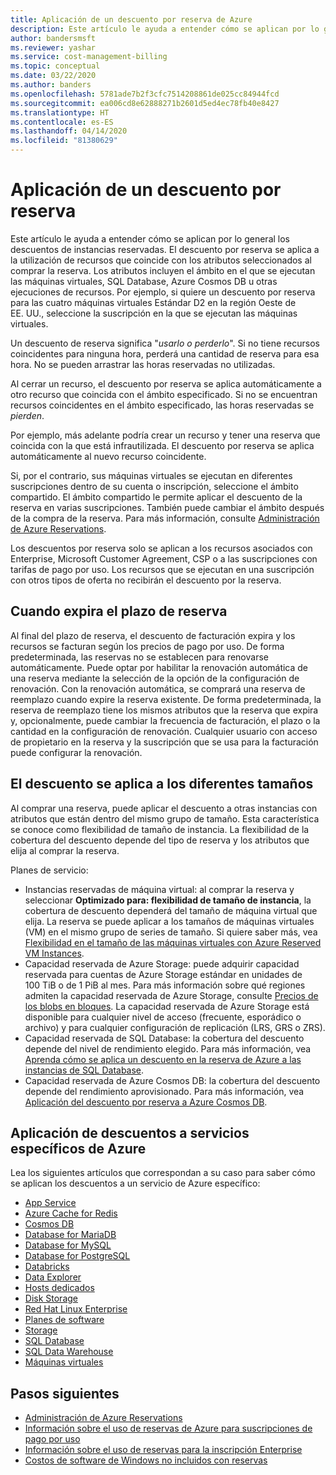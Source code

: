 ```yaml
---
title: Aplicación de un descuento por reserva de Azure
description: Este artículo le ayuda a entender cómo se aplican por lo general los descuentos de instancias reservadas.
author: bandersmsft
ms.reviewer: yashar
ms.service: cost-management-billing
ms.topic: conceptual
ms.date: 03/22/2020
ms.author: banders
ms.openlocfilehash: 5781ade7b2f3cfc7514208861de025cc84944fcd
ms.sourcegitcommit: ea006cd8e62888271b2601d5ed4ec78fb40e8427
ms.translationtype: HT
ms.contentlocale: es-ES
ms.lasthandoff: 04/14/2020
ms.locfileid: "81380629"
---
```

# <a name="how-a-reservation-discount-is-applied"></a>Aplicación de un descuento por reserva

Este artículo le ayuda a entender cómo se aplican por lo general los descuentos de instancias reservadas. El descuento por reserva se aplica a la utilización de recursos que coincide con los atributos seleccionados al comprar la reserva. Los atributos incluyen el ámbito en el que se ejecutan las máquinas virtuales, SQL Database, Azure Cosmos DB u otras ejecuciones de recursos. Por ejemplo, si quiere un descuento por reserva para las cuatro máquinas virtuales Estándar D2 en la región Oeste de EE. UU., seleccione la suscripción en la que se ejecutan las máquinas virtuales.

Un descuento de reserva significa "*usarlo o perderlo*". Si no tiene recursos coincidentes para ninguna hora, perderá una cantidad de reserva para esa hora. No se pueden arrastrar las horas reservadas no utilizadas.

Al cerrar un recurso, el descuento por reserva se aplica automáticamente a otro recurso que coincida con el ámbito especificado. Si no se encuentran recursos coincidentes en el ámbito especificado, las horas reservadas se *pierden*.

Por ejemplo, más adelante podría crear un recurso y tener una reserva que coincida con la que está infrautilizada. El descuento por reserva se aplica automáticamente al nuevo recurso coincidente.

Si, por el contrario, sus máquinas virtuales se ejecutan en diferentes suscripciones dentro de su cuenta o inscripción, seleccione el ámbito compartido. El ámbito compartido le permite aplicar el descuento de la reserva en varias suscripciones. También puede cambiar el ámbito después de la compra de la reserva. Para más información, consulte [Administración de Azure Reservations](manage-reserved-vm-instance.md).

Los descuentos por reserva solo se aplican a los recursos asociados con Enterprise, Microsoft Customer Agreement, CSP o a las suscripciones con tarifas de pago por uso. Los recursos que se ejecutan en una suscripción con otros tipos de oferta no recibirán el descuento por la reserva.

## <a name="when-the-reservation-term-expires"></a>Cuando expira el plazo de reserva

Al final del plazo de reserva, el descuento de facturación expira y los recursos se facturan según los precios de pago por uso. De forma predeterminada, las reservas no se establecen para renovarse automáticamente. Puede optar por habilitar la renovación automática de una reserva mediante la selección de la opción de la configuración de renovación. Con la renovación automática, se comprará una reserva de reemplazo cuando expire la reserva existente. De forma predeterminada, la reserva de reemplazo tiene los mismos atributos que la reserva que expira y, opcionalmente, puede cambiar la frecuencia de facturación, el plazo o la cantidad en la configuración de renovación. Cualquier usuario con acceso de propietario en la reserva y la suscripción que se usa para la facturación puede configurar la renovación.  

## <a name="discount-applies-to-different-sizes"></a>El descuento se aplica a los diferentes tamaños

Al comprar una reserva, puede aplicar el descuento a otras instancias con atributos que están dentro del mismo grupo de tamaño. Esta característica se conoce como flexibilidad de tamaño de instancia. La flexibilidad de la cobertura del descuento depende del tipo de reserva y los atributos que elija al comprar la reserva.

Planes de servicio:

- Instancias reservadas de máquina virtual: al comprar la reserva y seleccionar **Optimizado para: flexibilidad de tamaño de instancia**, la cobertura de descuento dependerá del tamaño de máquina virtual que elija. La reserva se puede aplicar a los tamaños de máquinas virtuales (VM) en el mismo grupo de series de tamaño. Si quiere saber más, vea [Flexibilidad en el tamaño de las máquinas virtuales con Azure Reserved VM Instances](../../virtual-machines/windows/reserved-vm-instance-size-flexibility.md).
- Capacidad reservada de Azure Storage: puede adquirir capacidad reservada para cuentas de Azure Storage estándar en unidades de 100 TiB o de 1 PiB al mes. Para más información sobre qué regiones admiten la capacidad reservada de Azure Storage, consulte [Precios de los blobs en bloques](https://azure.microsoft.com/pricing/details/storage/blobs/). La capacidad reservada de Azure Storage está disponible para cualquier nivel de acceso (frecuente, esporádico o archivo) y para cualquier configuración de replicación (LRS, GRS o ZRS).
- Capacidad reservada de SQL Database: la cobertura del descuento depende del nivel de rendimiento elegido. Para más información, vea [Aprenda cómo se aplica un descuento en la reserva de Azure a las instancias de SQL Database](understand-reservation-charges.md).
- Capacidad reservada de Azure Cosmos DB: la cobertura del descuento depende del rendimiento aprovisionado. Para más información, vea [Aplicación del descuento por reserva a Azure Cosmos DB](understand-cosmosdb-reservation-charges.md).

## <a name="how-discounts-apply-to-specific-azure-services"></a>Aplicación de descuentos a servicios específicos de Azure

Lea los siguientes artículos que correspondan a su caso para saber cómo se aplican los descuentos a un servicio de Azure específico:

- [App Service](reservation-discount-app-service-isolated-stamp.md)
- [Azure Cache for Redis](understand-azure-cache-for-redis-reservation-charges.md)
- [Cosmos DB](understand-cosmosdb-reservation-charges.md)
- [Database for MariaDB](understand-reservation-charges-mariadb.md)
- [Database for MySQL](understand-reservation-charges-mysql.md)
- [Database for PostgreSQL](understand-reservation-charges-postgresql.md)
- [Databricks](reservation-discount-databricks.md)
- [Data Explorer](understand-azure-data-explorer-reservation-charges.md)
- [Hosts dedicados](billing-understand-dedicated-hosts-reservation-charges.md)
- [Disk Storage](understand-disk-reservations.md)
- [Red Hat Linux Enterprise](understand-rhel-reservation-charges.md)
- [Planes de software](understand-suse-reservation-charges.md)
- [Storage](understand-storage-charges.md)
- [SQL Database](understand-reservation-charges.md)
- [SQL Data Warehouse](reservation-discount-azure-sql-dw.md)
- [Máquinas virtuales](../manage/understand-vm-reservation-charges.md)


## <a name="next-steps"></a>Pasos siguientes

- [Administración de Azure Reservations](manage-reserved-vm-instance.md)
- [Información sobre el uso de reservas de Azure para suscripciones de pago por uso](understand-reserved-instance-usage.md)
- [Información sobre el uso de reservas para la inscripción Enterprise](understand-reserved-instance-usage-ea.md)
- [Costos de software de Windows no incluidos con reservas](reserved-instance-windows-software-costs.md)